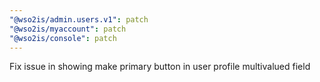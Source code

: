 ```yaml
---
"@wso2is/admin.users.v1": patch
"@wso2is/myaccount": patch
"@wso2is/console": patch
---
```


Fix issue in showing make primary button in user profile multivalued field
